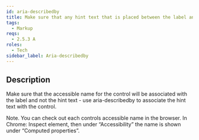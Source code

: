 ```yaml
---
id: aria-describedby
title: Make sure that any hint text that is placed between the label and control has the role of aria-describedby
tags:
  - Markup
reqs:
  - 2.5.3 A
roles:
  - Tech
sidebar_label: Aria-describedby
---
```


## Description

Make sure that the accessible name for the control will be associated with the label and not the hint text - use aria-describedby to associate the hint text with the control.

Note. You can check out each controls accessible name in the browser. In Chrome: Inspect element, then under “Accessibility” the name is shown under “Computed properties”.
